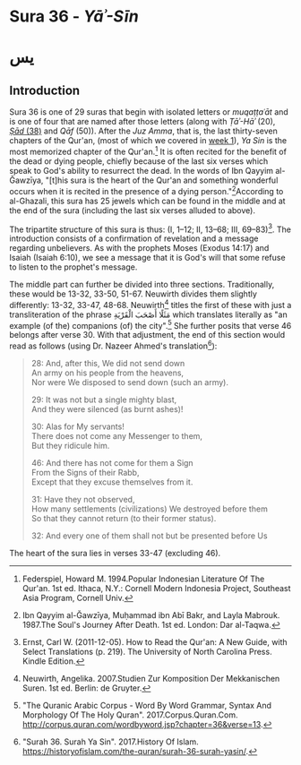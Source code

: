 # Sura 36 - _Yāʾ-Sīn_

# يس

## Introduction

Sura 36 is one of 29 suras that begin with isolated letters or _muqaṭṭaʿāt_ and is one of four that are named after those letters \(along with _Ṭāʾ-Hāʾ_ \(20\), [_Ṣād_ \(38\)](/quran/week-3-suras-19-38/sura-38.md) and _Qāf_ \(50\)\). After the _Juz Amma_, that is, the last thirty-seven chapters of the Qur'an, \(most of which we covered in [week 1](/quran/sura-1.md)\), _Ya Sin_ is the most memorized chapter of the Qur'an.[^1] It is often recited for the benefit of the dead or dying people, chiefly because of the last six verses which speak to God's ability to resurrect the dead. In the words of Ibn Qayyim al-Ğawzīya, "\[t\]his sura is the heart of the Qur'an and something wonderful occurs when it is recited in the presence of a dying person."[^2]According to al-Ghazali, this sura has 25 jewels which can be found in the middle and at the end of the sura \(including the last six verses alluded to above\).

The tripartite structure of this sura is thus: \(I, 1–12; II, 13–68; III, 69–83\)[^3]. The introduction consists of a confirmation of revelation and a message regarding unbelievers. As with the prophets Moses \(Exodus 14:17\) and Isaiah \(Isaiah 6:10\), we see a message that it is God's will that some refuse to listen to the prophet's message.

The middle part can further be divided into three sections. Traditionally, these would be 13-32, 33-50, 51-67. Neuwirth divides them slightly differently: 13-32, 33-47, 48-68. Neuwirth[^4] titles the first of these with just a transliteration of the phrase مَثَلًا أَصْحَبَ الْقَرْيَةِ which translates literally as "an example \(of the\) companions \(of\) the city".[^5] She further posits that verse 46 belongs after verse 30. With that adjustment, the end of this section would read as follows \(using Dr. Nazeer Ahmed's translation[^6]\):

> 28: And, after this, We did not send down  
> An army on his people from the heavens,  
> Nor were We disposed to send down \(such an army\).
>
> 29: It was not but a single mighty blast,  
> And they were silenced \(as burnt ashes\)!
>
> 30: Alas for My servants!  
> There does not come any Messenger to them,  
> But they ridicule him.
>
> 46: And there has not come for them a Sign  
> From the Signs of their Rabb,  
> Except that they excuse themselves from it.
>
> 31: Have they not observed,  
> How many settlements \(civilizations\) We destroyed before them  
> So that they cannot return \(to their former status\).
>
> 32: And every one of them shall not but be presented before Us

The heart of the sura lies in verses 33-47 \(excluding 46\). 



[^1]: Federspiel, Howard M. 1994.Popular Indonesian Literature Of The Qur'an. 1st ed. Ithaca, N.Y.: Cornell Modern Indonesia Project, Southeast Asia Program, Cornell Univ.

[^2]: Ibn Qayyim al-Ğawzīya, Muḥammad ibn Abī Bakr, and Layla Mabrouk. 1987.The Soul's Journey After Death. 1st ed. London: Dar al-Taqwa.

[^3]: Ernst, Carl W. \(2011-12-05\). How to Read the Qur'an: A New Guide, with Select Translations \(p. 219\). The University of North Carolina Press. Kindle Edition. 

[^4]: Neuwirth, Angelika. 2007.Studien Zur Komposition Der Mekkanischen Suren. 1st ed. Berlin: de Gruyter.

[^5]: "The Quranic Arabic Corpus - Word By Word Grammar, Syntax And Morphology Of The Holy Quran". 2017.Corpus.Quran.Com. http://corpus.quran.com/wordbyword.jsp?chapter=36&verse=13.

[^6]: "Surah 36. Surah Ya Sin". 2017.History Of Islam. https://historyofislam.com/the-quran/surah-36-surah-yasin/.

